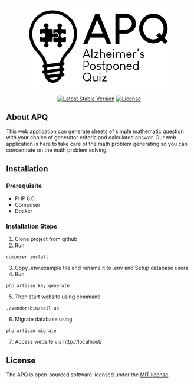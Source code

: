 <p align="center"><img src="https://raw.githubusercontent.com/pitinata/APQ/main/public/image/logo.png" width="400"></p>

<p align="center">
<a href="https://packagist.org/packages/laravel/framework"><img src="https://img.shields.io/packagist/v/laravel/framework" alt="Latest Stable Version"></a>
<a href="https://packagist.org/packages/laravel/framework"><img src="https://img.shields.io/packagist/l/laravel/framework" alt="License"></a>
</p>

## About APQ

This web application can generate sheets of simple mathematic question with your choice of generator criteria and calculated answer.
Our web application is here to take care of the math problem generating so you can concentrate on the math problem solving.

## Installation
### Prerequisite
- PHP 8.0
- Composer
- Docker

### Installation Steps
1. Clone project from github
2. Run 
```
composer install
```
3. Copy .env.example file and rename it to .env and Setup database users
4. Run 
```
php artisan key:generate
```
5. Then start website using command
```
./vendor/bin/sail up
```
6. Migrate database using
```
php artisan migrate
```
7. Access website via http://localhost/

## License

The APQ is open-sourced software licensed under the [MIT license](https://opensource.org/licenses/MIT).
